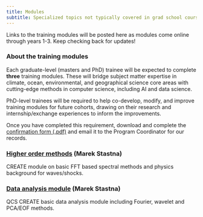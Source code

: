 ```yaml
---
title: Modules
subtitle: Specialized topics not typically covered in grad school courses
---
```


Links to the training modules will be posted here as modules come online through years 1-3. 
Keep checking back for updates!

### About the training modules
Each graduate-level (masters and PhD) trainee will be expected to complete
**three** training modules. These will bridge subject matter expertise in climate, ocean, environmental,
and geographical science core areas with cutting-edge methods in computer science,
including AI and data science. 

PhD-level trainees will be required to help co-develop, modify, and
improve training modules for future cohorts, drawing on their research and internship/exchange
experiences to inform the improvements.

Once you have completed this requirement, download and complete the [confirmation form (.pdf)](https://qcs-create2024.github.io/modules/module-completion-form.pdf) 
and email it to the Program Coordinator for our records.

### [Higher order methods](https://github.com/mmstastn/Higher_Order_Methods) (Marek Stastna)
CREATE module on basic FFT based spectral methods and physics background for waves/shocks.

### [Data analysis module](https://github.com/mmstastn/Data_Module) (Marek Stastna)
QCS CREATE basic data analysis module including Fourier, wavelet and PCA/EOF methods.
